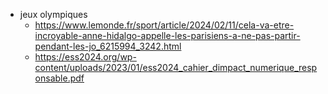 - jeux olympiques
	- https://www.lemonde.fr/sport/article/2024/02/11/cela-va-etre-incroyable-anne-hidalgo-appelle-les-parisiens-a-ne-pas-partir-pendant-les-jo_6215994_3242.html
	- https://ess2024.org/wp-content/uploads/2023/01/ess2024_cahier_dimpact_numerique_responsable.pdf